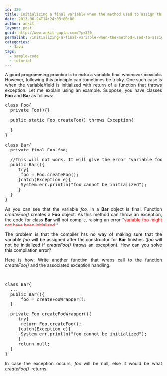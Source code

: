 ```yaml
---
id: 320
title: Initializing a final variable when the method used to assign throws an exception.
date: 2013-06-24T14:24:03+00:00
author: ankit
layout: post
guid: http://www.ankit-gupta.com/?p=320
permalink: /initializing-a-final-variable-when-the-method-used-to-assign-throws-an-exception/
categories:
  - Java
tags:
  - sample-code
  - tutorial
---
```

<p style="text-align: justify;">
  A good programming practice is to make a variable final whenever possible. However, following this principle can sometimes be tricky. One such case is when the variable/field is initialized with return of a function that throws exception. Let me explain using an example. Suppose, you have classes <strong>Foo</strong> and <strong>Bar </strong>as follows:
</p>

<!--more-->

<pre lang="java">class Foo{
  private Foo(){}

  public static Foo createFoo() throws Exception{

  }
}

class Bar{
  private final Foo foo;

  //This will not work. It will give the error "variable foo might not have been initialized.
  public Bar(){
     try{
      foo = Foo.createFoo();
     }catch(Exception e){
      System.err.println("foo cannot be initialized");
     }
  }
}</pre>

<p style="text-align: justify;">
  As you can see that the variable <em>foo, </em>in a <strong>Bar </strong>object is final. Function <em>createFoo() </em>creates a <strong>Foo</strong> object. As this method can throw an exception, the code for class <strong>Bar </strong>will not compile, raising an error &#8220;<span style="color: #ff0000;">variable foo might not have been initialized.</span>&#8220;
</p>

<p style="text-align: justify;">
  <span style="color: #000000;">The problem is that the compiler has no way of making sure that the variable <em>foo</em> will be assigned after the constructor for <strong>Bar</strong> finishes (<em>foo </em>will not be initialized if <em>createFoo() </em>throws an exception). How can you solve this compilation error?</span>
</p>

<p style="text-align: justify;">
  Here is how: Write another function that wraps call to the function <em>createFoo() </em>and the associated exception handling.
</p>

&nbsp;

<pre lang="java">class Bar{
  ...
  public Bar(){
      foo = createFooWrapper();
  }

  private Foo createFooWrapper(){
     try{
      return Foo.createFoo();
     }catch(Exception e){
      System.err.println("foo cannot be initialized");
     }
     return null;
  }
}</pre>

<p style="text-align: justify;">
  In case the exception occurs, <em>foo </em>will be null, else it would be what <em>createFoo() </em> returns.
</p>
